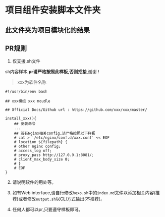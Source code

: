 # 项目组件安装脚本文件夹

## 此文件夹为项目模块化的结果

## PR规则

1. 仅支援.sh文件

sh内容样本,**pr请严格按照此样板,否则拒接**,谢谢 !

> xxx为软件名称

```shell
#!/usr/bin/env bash

## xxx模组 xxx moudle

## Official Docs/Github url : https://github.com/xxx/xxx/master/

install_xxx(){
    ## 安装命令
    ...
    ## 若有Nginx相关config,请严格按照以下样板
    # cat > '/etc/nginx/conf.d/xxx.conf' << EOF
    # location ${filepath} {
    # other nginx config;
	# access_log off;
	# proxy_pass http://127.0.0.1:8081/;
	# client_max_body_size 0;
    # }
    # EOF
}
```

2. 请说明软件的用处等。

3. 如有Web interface,请自行修改```hexo.sh```中的```index.md```文件以添加相关内容(推荐)或者修改```output.sh```以CLI方式输出(不推荐)。

4. 任何人都可以pr,只要遵守样板即可。